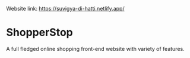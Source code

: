 Website link: https://suvigya-di-hatti.netlify.app/
# ShopperStop
A full fledged online shopping front-end website with variety of features.
